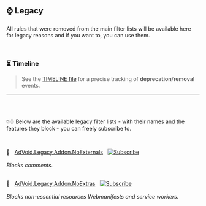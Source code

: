 ## ⌚ Legacy

All rules that were removed from the main filter lists will be available here for legacy reasons and if you want to, you can use them.

<br>

<h3>⏳ Timeline</h3>
<blockquote>
See the <a href="https://github.com/igorskyflyer/ad-void/tree/main/TIMELINE.md">TIMELINE file</a> for a precise tracking of <strong>deprecation</strong>/<strong>removal</strong> events.
</blockquote>

---

<br>
<br>

👇🏼 Below are the available legacy filter lists - with their names and the features they block - you can freely subscribe to.

<br>

💬 &nbsp; [AdVoid.Legacy.Addon.NoExternals](https://github.com/igorskyflyer/ad-void/blob/main/legacy/add-ons/AdVoid.Legacy.Addon.NoExternals.txt) &nbsp; <a href="https://subscribe.adblockplus.org/?location=https://raw.githubusercontent.com/igorskyflyer/ad-void/main/legacy/add-ons/AdVoid.Legacy.Addon.NoExternals.txt&title=AdVoid.Legacy.Addon.NoExternals"><img alt="Subscribe" src="https://custom-icon-badges.herokuapp.com/badge/subscribe-blue?style=flat-square&logo=plug&logoColor=white&color=0a4a73"></a>
<br>
<br>
<em>Blocks comments.</em>
<br>
<br>

🦄 &nbsp; [AdVoid.Legacy.Addon.NoExtras](https://github.com/igorskyflyer/ad-void/blob/main/legacy/add-ons/AdVoid.Legacy.Addon.NoExtras.txt) &nbsp; <a href="https://subscribe.adblockplus.org/?location=https://raw.githubusercontent.com/igorskyflyer/ad-void/main/legacy/add-ons/AdVoid.Legacy.Addon.NoExtras.txt&title=AdVoid.Legacy.Addon.NoExtras"><img alt="Subscribe" src="https://custom-icon-badges.herokuapp.com/badge/subscribe-blue?style=flat-square&logo=plug&logoColor=white&color=990033"></a>
<br>
<br>
<em>Blocks non-essential resources Webmanifests and service workers.</em>
<br>
<br>
